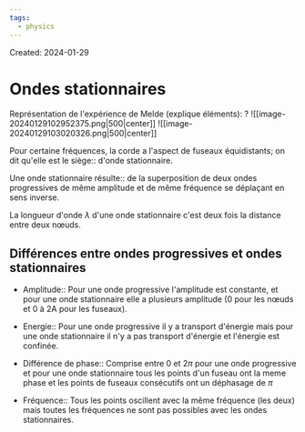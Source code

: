 ```yaml
---
tags:
  - physics
---
```

Created: 2024-01-29

# Ondes stationnaires

Représentation de l'expérience de Melde (explique éléments):
?
![[image-20240129102952375.png|500|center]]
![[image-20240129103020326.png|500|center]]
<!--SR:!2024-02-08,4,230-->



Pour certaine fréquences, la corde a l'aspect de fuseaux équidistants; on dit qu'elle est le siège:: d'onde stationnaire.
<!--SR:!2024-02-09,4,210-->

Une onde stationnaire résulte:: de la superposition de deux ondes progressives de même amplitude et de même fréquence se déplaçant en sens inverse.
<!--SR:!2024-02-09,4,202-->

La longueur d'onde $\lambda$ d'une onde stationnaire c'est deux fois la distance entre deux nœuds.

## Différences entre ondes progressives et ondes stationnaires
- Amplitude:: Pour une onde progressive l'amplitude est constante, et pour une onde stationnaire elle a plusieurs amplitude (0 pour les nœuds et 0 à 2A pour les fuseaux).
<!--SR:!2024-02-08,2,150-->
- Energie:: Pour une onde progressive il y a transport d'énergie mais pour une onde stationnaire il n'y a pas transport d'énergie et l'énergie est confinée.
<!--SR:!2024-02-13,9,250-->
- Différence de phase:: Comprise entre $0$ et $2\pi$ pour une onde progressive et pour une onde stationnaire tous les points d'un fuseau ont la meme phase et les points de fuseaux consécutifs ont un déphasage de $\pi$
<!--SR:!2024-02-08,1,130-->
- Fréquence:: Tous les points oscillent avec la même fréquence (les deux) mais toutes les fréquences ne sont pas possibles avec les ondes stationnaires.
<!--SR:!2024-02-08,1,150-->